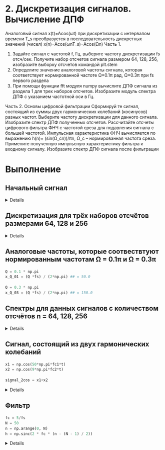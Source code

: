 # 2. Дискретизация сигналов. Вычисление ДПФ
Аналоговый сигнал x(t)=Acos(ωt) при дискретизации с интервалом времени T_s преобразуется в последовательность дискретных значений (чисел) x(n)=Acos(ωnT_s)=Acos(Ωn)
Часть 1.
1. Задайте сигнал с частотой f, Гц, выберите частоту дискретизации fs отсч/сек. Получите набор отсчетов сигнала размером 64, 128, 256, изобразите выборку отсчетов командой plt.stem
2. Определите значение аналоговой частоты сигнала, которая соответствует нормированной частоте Ω=0.1π рад, Ω=0.3π при fs первого раздела
3. При помощи функции fft модуля numpy вычислите ДПФ сигнала из раздела 1 для трех наборов отсчетов. Изобразите модуль спектра ДПФ с указанием частотной оси в Гц.

Часть 2. 
Основы цифровой фильтрации
Сформируй те сигнал, состоящий из суммы двух гармонических колебаний (косинусов) разных частот. Выберите частоту дискретизации для данного сигнала. Изобразите спектр ДПФ полученных отсчетов.
Рассчитайте отсчеты цифрового фильтра ФНЧ с частотой среза для подавления сигнала с большей частотой. Импульсная характеристика ФНЧ вычисляется по выражению h(n)=  (sin⁡(Ω_cn))/πn, Ω_c – нормированная частота среза. Примените полученную импульсную характеристику фильтра к входному сигналу.
Изобразите спектр ДПФ сигнала после фильтрации

# Выполнение
## Начальный сигнал
<details>
    <img src="Контрольное_задание/source/Исходный_сигнал.jpeg">
</details>

## Дискретизация для трёх наборов отсчётов размерами 64, 128 и 256 
<details>
    <img src="Контрольное_задание/source/Дискретизированный_сигнал.jpeg">
</details>

## Аналоговые частоты, которые соотвествтуют нормированным частотам Ω = 0.1π и Ω = 0.3π
  ```python
  Q = 0.1 * np.pi
  x_Q_01 = (Q *fs) / (2*np.pi) ## = 50.0
  
  Q = 0.3 * np.pi
  x_Q_03 = (Q *fs) / (2*np.pi) ## = 150.0
  ```

##  Cпектры для данных сигналов с количеством отсчётов n = 64, 128, 256
<details>
    <img src="Контрольное_задание/source/Модуль_спектра.jpeg">
</details>

## Сигнал, состоящий из двух гармонических колебаний
```python
x1 = np.cos(50*np.pi*fc1*t)
x2 = np.cos(9*np.pi*fc2*t)

signal_2cos = x1+x2
```
<details>
    <img src="Контрольное_задание/source/Состовляющие_сигнала.jpeg">
    <img scr="Контрольное_задание/source/Сигнал, состоящий из двух гармонических колебаний.jpeg">
</details>

## Фильтр
```python
fc = 5/fs 
N = 50
n = np.arange(0, N)
h = np.sinc(2 * fc * (n - (N - 1) / 2))
```
<details>
  <img src="Контрольное_задание/source/Сумма_cos.jpeg">
</details>

